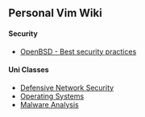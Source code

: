 ## Personal Vim Wiki

#### Security

* [OpenBSD - Best security practices](security/openbsd_best_security_practices)

#### Uni Classes

* [Defensive Network Security](classes/defensive_netsec/defensive_netsec)
* [Operating Systems](classes/operating_systems)
* [Malware Analysis](classes/malware_analysis)
